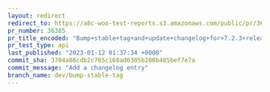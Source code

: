 ```yaml
---
layout: redirect
redirect_to: https://a8c-woo-test-reports.s3.amazonaws.com/public/pr/36385/api/index.html
pr_number: 36385
pr_title_encoded: "Bump+stable+tag+and+update+changelog+for+7.2.3+release."
pr_test_type: api
last_published: "2023-01-12 01:37:34 +0000"
commit_sha: 3704a86cdb2c765c168ad6305b280b485bef7e7a
commit_message: "Add a changelog entry"
branch_name: dev/bump-stable-tag
---
```

